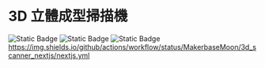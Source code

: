 # 3D 立體成型掃描機

![Static Badge](https://img.shields.io/badge/node-20.15.0-green?logo=nodedotjs)
![Static Badge](https://img.shields.io/badge/nextjs-14.2.5-green?logo=nextdotjs)
![Static Badge](https://img.shields.io/badge/bootstrap-5.3.3-green?logo=bootstrap)
https://img.shields.io/github/actions/workflow/status/MakerbaseMoon/3d_scanner_nextjs/nextjs.yml
